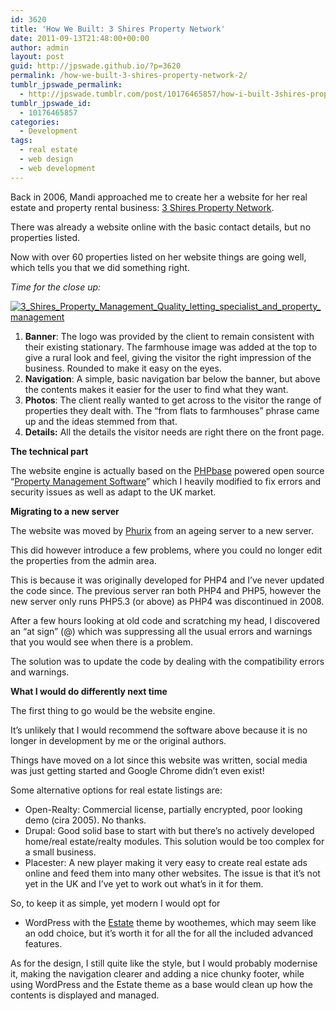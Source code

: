 ```yaml
---
id: 3620
title: 'How We Built: 3 Shires Property Network'
date: 2011-09-13T21:48:00+00:00
author: admin
layout: post
guid: http://jpswade.github.io/?p=3620
permalink: /how-we-built-3-shires-property-network-2/
tumblr_jpswade_permalink:
  - http://jpswade.tumblr.com/post/10176465857/how-i-built-3shires-property-network
tumblr_jpswade_id:
  - 10176465857
categories:
  - Development
tags:
  - real estate
  - web design
  - web development
---
```

<p class="lead">
  Back in 2006, Mandi approached me to create her a website for her real estate and property rental business: <a href="http://www.3shires.net/">3 Shires Property Network</a>.
</p>

There was already a website online with the basic contact details, but no properties listed.

Now with over 60 properties listed on her website things are going well, which tells you that we did something right.

_Time for the close up:_

[<img class="alignnone size-medium wp-image-3641" src="http://jpswade.github.io/upload/3_Shires_Property_Management_Quality_letting_specialist_and_property_management-300x214.png" alt="3_Shires_Property_Management_Quality_letting_specialist_and_property_management" srcset="http://jpswade.github.io/upload/3_Shires_Property_Management_Quality_letting_specialist_and_property_management-300x214.png 300w, http://jpswade.github.io/upload/3_Shires_Property_Management_Quality_letting_specialist_and_property_management.png 768w" sizes="(max-width: 300px) 100vw, 300px" />](http://jpswade.github.io/upload/3_Shires_Property_Management_Quality_letting_specialist_and_property_management.png) 

  1. **Banner**: The logo was provided by the client to remain consistent with their existing stationary. The farmhouse image was added at the top to give a rural look and feel, giving the visitor the right impression of the business. Rounded to make it easy on the eyes.
  2. **Navigation**: A simple, basic navigation bar below the banner, but above the contents makes it easier for the user to find what they want.
  3. **Photos**: The client really wanted to get across to the visitor the range of properties they dealt with. The “from flats to farmhouses” phrase came up and the ideas stemmed from that.
  4. **Details:** All the details the visitor needs are right there on the front page.

**The technical part**

The website engine is actually based on the [PHPbase](http://labs.phurix.net/posts/phpbase-web-framework) powered open source “[Property Management Software](http://freshmeat.net/projects/property-management-software)&#8221; which I heavily modified to fix errors and security issues as well as adapt to the UK market.

**Migrating to a new server**

The website was moved by [Phurix](http://www.phurix.co.uk/) from an ageing server to a new server.

This did however introduce a few problems, where you could no longer edit the properties from the admin area.

This is because it was originally developed for PHP4 and I’ve never updated the code since. The previous server ran both PHP4 and PHP5, however the new server only runs PHP5.3 (or above) as PHP4 was discontinued in 2008.

After a few hours looking at old code and scratching my head, I discovered an “at sign” (@) which was suppressing all the usual errors and warnings that you would see when there is a problem.

The solution was to update the code by dealing with the compatibility errors and warnings.

**What I would do differently next time**

The first thing to go would be the website engine.

It’s unlikely that I would recommend the software above because it is no longer in development by me or the original authors.

Things have moved on a lot since this website was written, social media was just getting started and Google Chrome didn’t even exist!

Some alternative options for real estate listings are:

  * Open-Realty: Commercial license, partially encrypted, poor looking demo (cira 2005). No thanks.
  * Drupal: Good solid base to start with but there’s no actively developed home/real estate/realty modules. This solution would be too complex for a small business.
  * Placester: A new player making it very easy to create real estate ads online and feed them into many other websites. The issue is that it’s not yet in the UK and I’ve yet to work out what’s in it for them.

So, to keep it as simple, yet modern I would opt for

  * WordPress with the [Estate](http://www.woothemes.com/2010/07/estate/) theme by woothemes, which may seem like an odd choice, but it’s worth it for all the for all the included advanced features.

As for the design, I still quite like the style, but I would probably modernise it, making the navigation clearer and adding a nice chunky footer, while using WordPress and the Estate theme as a base would clean up how the contents is displayed and managed.